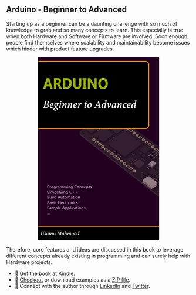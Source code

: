 ## Arduino - Beginner to Advanced

Starting up as a beginner can be a daunting challenge with so much of knowledge to grab and so many concepts to learn. This especially is true when both Hardware and Software or Firmware are involved. Soon enough, people find themselves where scalability and maintainability become issues which hinder with product feature upgrades.


<p align="center">
  <a target="_blank" rel="noopener noreferrer" href="https://www.amazon.com/dp/B0BRQTT1D2"><img src="https://github.com/arduino-ba/.github/blob/main/profile/.images/Book%20Cover%20Side%20-%20330.jpg" alt="Arduino - Beginner to Advanced" /></a>
</p>


Therefore, core features and ideas are discussed in this book to leverage different concepts already existing in programming and can surely help with Hardware projects.


* :beginner: Get the book at [Kindle](https://www.amazon.com/dp/B0BRQTT1D2).
* :beginner: [Checkout](https://github.com/arduino-ba/examples) or download examples as a [ZIP file](https://github.com/arduino-ba/examples/archive/refs/heads/master.zip).
* :beginner: Connect with the author through [LinkedIn](https://www.linkedin.com/in/usa-m/) and [Twitter](https://twitter.com/usama_inn).

